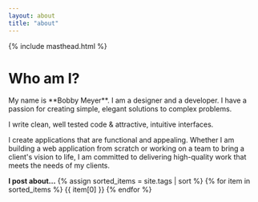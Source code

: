 ```yaml
---
layout: about
title: "about"
---
```


<div class='grid grid-cols-1 gap-4 lg:w-2/3 xl:w-1/2 mx-auto' markdown=1>
  {% include masthead.html %}
<div class="grid grid-cols-6 gap-8 py-4">




  <h1 class='col-span-6 border-b-2 border-black py-2 text-white text-6xl md:text-8xl tracking-tight'>Who am I?</h1>

  <div class='md:col-start-2 col-span-6 md:col-span-3 grid gap-4' markdown=1>
  My name is **Bobby Meyer**. I am a designer and a developer. I have a passion for creating simple, elegant solutions to complex problems.

  I write clean, well tested code & attractive, intuitive interfaces.

  I create applications that are functional and appealing. Whether I am building a web application from scratch or working on a team to bring a client's vision to life, I am committed to delivering high-quality work that meets the needs of my clients.
  </div>

  <div class="col-span-6 md:col-span-2 flex items-end justify-start">
    <div class="flex gap-2 flex-wrap">
      <b>I post about...</b>
      {% assign sorted_items = site.tags | sort %}
      {% for item in sorted_items %}
        <span>{{ item[0] }}</span>
      {% endfor %}
    </div>
  </div>
  <div class="hidden lg:flex bg-black opacity-10 justify-end items-end w-full">

  </div>
</div>


